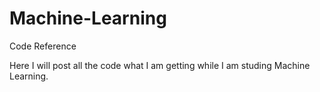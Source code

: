 # Machine-Learning
Code Reference

Here I will post all the code what I am getting while I am studing Machine Learning.

